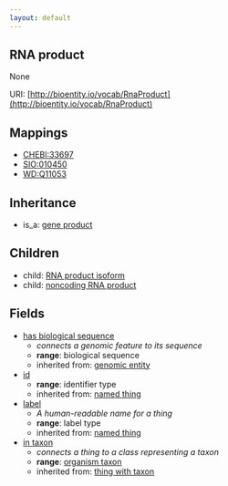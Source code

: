 ```yaml
---
layout: default
---
```


## RNA product


None

URI: [http://bioentity.io/vocab/RnaProduct](http://bioentity.io/vocab/RnaProduct)
## Mappings

 * [CHEBI:33697](http://purl.obolibrary.org/obo/CHEBI_33697)
 * [SIO:010450](http://purl.obolibrary.org/obo/SIO_010450)
 * [WD:Q11053](http://purl.obolibrary.org/obo/WD_Q11053)

## Inheritance

 *  is_a: [gene product](GeneProduct.html)

## Children

 *  child: [RNA product isoform](RnaProductIsoform.html)
 *  child: [noncoding RNA product](NoncodingRnaProduct.html)


## Fields

 * [has biological sequence](has_biological_sequence.html)
    * _connects a genomic feature to its sequence_
    * __range__: biological sequence
    * inherited from: [genomic entity](GenomicEntity.html)
 * [id](id.html)
    * __range__: identifier type
    * inherited from: [named thing](NamedThing.html)
 * [label](label.html)
    * _A human-readable name for a thing_
    * __range__: label type
    * inherited from: [named thing](NamedThing.html)
 * [in taxon](in_taxon.html)
    * _connects a thing to a class representing a taxon_
    * __range__: [organism taxon](OrganismTaxon.html)
    * inherited from: [thing with taxon](ThingWithTaxon.html)
